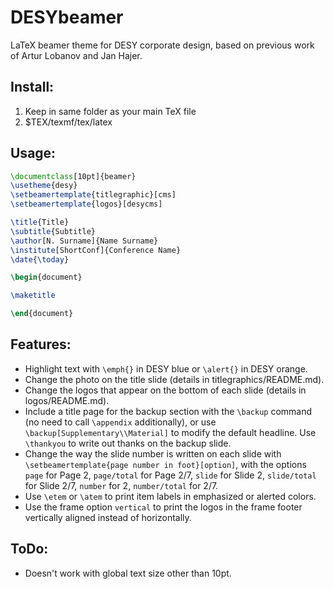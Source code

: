 # DESYbeamer

LaTeX beamer theme for DESY corporate design, based on previous work of Artur Lobanov and Jan Hajer.

## Install:

1. Keep in same folder as your main TeX file
2. $TEX/texmf/tex/latex

## Usage:

```latex
\documentclass[10pt]{beamer}
\usetheme{desy}
\setbeamertemplate{titlegraphic}[cms]
\setbeamertemplate{logos}[desycms]

\title{Title}
\subtitle{Subtitle}
\author[N. Surname]{Name Surname}
\institute[ShortConf]{Conference Name}
\date{\today}

\begin{document}

\maketitle

\end{document}
```

## Features:

* Highlight text with ```\emph{}``` in DESY blue or ```\alert{}``` in DESY orange.
* Change the photo on the title slide (details in titlegraphics/README.md).
* Change the logos that appear on the bottom of each slide (details in logos/README.md).
* Include a title page for the backup section with the ```\backup``` command (no need to call ```\appendix``` additionally), or use ```\backup[Supplementary\\Material]``` to modify the default headline. Use ```\thankyou``` to write out thanks on the backup slide.
* Change the way the slide number is written on each slide with ```\setbeamertemplate{page number in foot}[option]```, with the options ```page``` for Page 2, ```page/total``` for Page 2/7, ```slide``` for Slide 2, ```slide/total``` for Slide 2/7, ```number``` for 2, ```number/total``` for 2/7.
* Use ```\etem``` or ```\atem``` to print item labels in emphasized or alerted colors.
* Use the frame option ```vertical``` to print the logos in the frame footer vertically aligned instead of horizontally.

## ToDo:

* Doesn't work with global text size other than 10pt.
